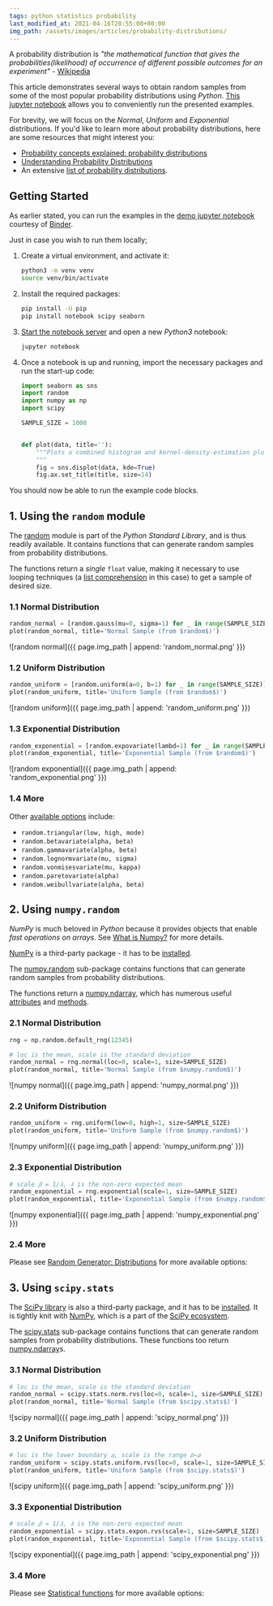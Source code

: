 ```yaml
---
tags: python statistics probability
last_modified_at: 2021-04-16T20:55:00+00:00
img_path: /assets/images/articles/probability-distributions/
---
```


A probability distribution is *"the mathematical function that gives the probabilities(likelihood) of occurrence of different possible outcomes for an experiment"* - [Wikipedia][prob_dist_wiki]

This article demonstrates several ways to obtain random samples from some of the most popular probability distributions using *Python*. [This jupyter notebook][notebook] allows you to conveniently run the presented examples.

For brevity, we will focus on the *Normal*, *Uniform* and *Exponential* distributions. If you'd like to learn more about probability distributions, here are some resources that might interest you:

- [Probability concepts explained: probability distributions][linked_blog_1]
- [Understanding Probability Distributions][linked_blog_2]
- An extensive [list of probability distributions][dist_list_wiki].

## Getting Started

As earlier stated, you can run the examples in the [demo jupyter notebook][notebook] courtesy of [Binder][binder].

Just in case you wish to run them locally;

1. Create a virtual environment, and activate it:

    ```bash
    python3 -m venv venv
    source venv/bin/activate
    ```

2. Install the required packages:

    ```bash
    pip install -U pip
    pip install notebook scipy seaborn
    ```

3. [Start the notebook server][running_jupyter] and open a new *Python3* notebook:

    ```bash
    jupyter notebook
    ```

4. Once a notebook is up and running, import the necessary packages and run the start-up code:

    ```python
    import seaborn as sns
    import random
    import numpy as np
    import scipy

    SAMPLE_SIZE = 1000


    def plot(data, title=''):
        """Plots a combined histogram and kernel-density-estimation plot.
        """
        fig = sns.displot(data, kde=True)
        fig.ax.set_title(title, size=14)
    ```

You should now be able to run the example code blocks.

[prob_dist_wiki]: https://en.wikipedia.org/wiki/Probability_distribution
[notebook]: https://mybinder.org/v2/gh/Tim-Abwao/blog-projects/HEAD?filepath=sampling-from-probability-distributions%2FProbalility%20Distributions%20in%20Python.ipynb
[linked_blog_1]: https://towardsdatascience.com/probability-concepts-explained-probability-distributions-introduction-part-3-4a5db81858dc
[linked_blog_2]: https://statisticsbyjim.com/basics/probability-distributions/
[dist_list_wiki]: https://en.wikipedia.org/wiki/List_of_probability_distributions
[binder]: https://mybinder.org/
[running_jupyter]: https://jupyter.readthedocs.io/en/latest/running.html

## 1. Using the `random` module

The [random][random] module is part of the *Python Standard Library*, and is thus readily available. It contains functions that can generate random samples from probability distributions.

The functions return a *single* `float` value, making it necessary to use looping techniques (a [list comprehension][list_comp] in this case) to get a sample of desired size.

### 1.1 Normal Distribution

```python
random_normal = [random.gauss(mu=0, sigma=1) for _ in range(SAMPLE_SIZE)]
plot(random_normal, title='Normal Sample (from $random$)')
```

![random normal]({{ page.img_path | append: 'random_normal.png' }})

### 1.2 Uniform Distribution

```python
random_uniform = [random.uniform(a=0, b=1) for _ in range(SAMPLE_SIZE)]
plot(random_uniform, title='Uniform Sample (from $random$)')
```

![random uniform]({{ page.img_path | append: 'random_uniform.png' }})

### 1.3 Exponential Distribution

```python
random_exponential = [random.expovariate(lambd=1) for _ in range(SAMPLE_SIZE)]
plot(random_exponential, title='Exponential Sample (from $random$)')
```

![random exponential]({{ page.img_path | append: 'random_exponential.png' }})

### 1.4 More

Other [available options][random_functions] include:

- `random.triangular(low, high, mode)`
- `random.betavariate(alpha, beta)`
- `random.gammavariate(alpha, beta)`
- `random.lognormvariate(mu, sigma)`
- `random.vonmisesvariate(mu, kappa)`
- `random.paretovariate(alpha)`
- `random.weibullvariate(alpha, beta)`

[list_comp]: https://docs.python.org/3/tutorial/datastructures.html#list-comprehensions
[random]: https://docs.python.org/3/library/random.html
[random_functions]: https://docs.python.org/3/library/random.html#real-valued-distributions

## 2. Using `numpy.random`

*NumPy* is much beloved in *Python* because it provides objects that enable *fast operations on arrays*. See [What is Numpy?][numpy_intro] for more details.

[NumPy][numpy] is a third-party package - it has to be [installed][numpy_install].

The [numpy.random][numpy_random] sub-package contains functions that can generate random samples from probability distributions.

The functions return a [numpy.ndarray][numpy_ndarray], which has numerous useful [attributes][numpy_attributes] and [methods][numpy_methods].

### 2.1 Normal Distribution

```python
rng = np.random.default_rng(12345)

# loc is the mean, scale is the standard deviation
random_normal = rng.normal(loc=0, scale=1, size=SAMPLE_SIZE)
plot(random_normal, title='Normal Sample (from $numpy.random$)')
```

![numpy normal]({{ page.img_path | append: 'numpy_normal.png' }})

### 2.2 Uniform Distribution

```python
random_uniform = rng.uniform(low=0, high=1, size=SAMPLE_SIZE)
plot(random_uniform, title='Uniform Sample (from $numpy.random$)')
```

![numpy uniform]({{ page.img_path | append: 'numpy_uniform.png' }})

### 2.3 Exponential Distribution

```python
# scale 𝛽 = 1/𝜆, 𝜆 is the non-zero expected mean
random_exponential = rng.exponential(scale=1, size=SAMPLE_SIZE)
plot(random_exponential, title='Exponential Sample (from $numpy.random$)')
```

![numpy exponential]({{ page.img_path | append: 'numpy_exponential.png' }})

### 2.4 More

Please see [Random Generator: Distributions][numpy_dist] for more available options:

[numpy]: https://numpy.org/doc/stable/user/index.html
[numpy_install]: https://numpy.org/install/
[numpy_intro]: https://numpy.org/doc/stable/user/whatisnumpy.html
[numpy_random]: https://numpy.org/doc/stable/reference/random/index.html
[numpy_dist]: https://numpy.org/doc/stable/reference/random/generator.html#distributions
[numpy_ndarray]: https://numpy.org/doc/stable/reference/arrays.ndarray.html
[numpy_attributes]: https://numpy.org/doc/stable/reference/arrays.ndarray.html#array-attributes
[numpy_methods]: https://numpy.org/doc/stable/reference/arrays.ndarray.html#array-methods

## 3. Using `scipy.stats`

The [SciPy library][scipy_lib] is also a third-party package, and it has to be [installed][scipy_install]. It is tightly knit with [NumPy][numpy], which is a part of the [SciPy ecosystem][scipy].

The [scipy.stats][scipy_stats] sub-package contains functions that can generate random samples from probability distributions. These functions too return [numpy.ndarray][numpy_ndarray]s.

### 3.1 Normal Distribution

```python
# loc is the mean, scale is the standard deviation
random_normal = scipy.stats.norm.rvs(loc=0, scale=1, size=SAMPLE_SIZE)
plot(random_normal, title='Normal Sample (from $scipy.stats$)')
```

![scipy normal]({{ page.img_path | append: 'scipy_normal.png' }})

### 3.2 Uniform Distribution

```python
# loc is the lower boundary 𝑎, scale is the range 𝑏−𝑎
random_uniform = scipy.stats.uniform.rvs(loc=0, scale=1, size=SAMPLE_SIZE)
plot(random_uniform, title='Uniform Sample (from $scipy.stats$)')
```

![scipy uniform]({{ page.img_path | append: 'scipy_uniform.png' }})

### 3.3 Exponential Distribution

```python
# scale 𝛽 = 1/𝜆, 𝜆 is the non-zero expected mean
random_exponential = scipy.stats.expon.rvs(scale=1, size=SAMPLE_SIZE)
plot(random_exponential, title='Exponential Sample (from $scipy.stats$)')
```

![scipy exponential]({{ page.img_path | append: 'scipy_exponential.png' }})

### 3.4 More

Please see [Statistical functions][scipy_stats] for more available options:

[scipy]: https://scipy.org/index.html
[scipy_lib]: https://docs.scipy.org/doc/scipy/reference/index.html
[scipy_install]: https://scipy.org/install.html
[scipy_stats]: https://docs.scipy.org/doc/scipy/reference/stats.html
